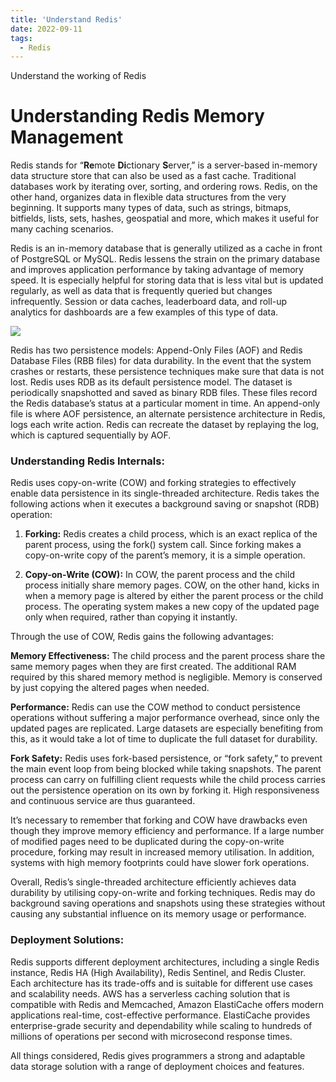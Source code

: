 ```yaml
---
title: 'Understand Redis'
date: 2022-09-11
tags:
  - Redis
---
```


Understand the working of Redis


# Understanding Redis Memory Management



Redis stands for “**Re**mote **Di**ctionary **S**erver,” is a server-based in-memory data structure store that can also be used as a fast cache. Traditional databases work by iterating over, sorting, and ordering rows. Redis, on the other hand, organizes data in flexible data structures from the very beginning. It supports many types of data, such as strings, bitmaps, bitfields, lists, sets, hashes, geospatial and more, which makes it useful for many caching scenarios.

Redis is an in-memory database that is generally utilized as a cache in front of PostgreSQL or MySQL. Redis lessens the strain on the primary database and improves application performance by taking advantage of memory speed. It is especially helpful for storing data that is less vital but is updated regularly, as well as data that is frequently queried but changes infrequently. Session or data caches, leaderboard data, and roll-up analytics for dashboards are a few examples of this type of data.

![](https://cdn-images-1.medium.com/max/2000/1*smVV-V4GbsHT0-z2l1Ffsw.png)

Redis has two persistence models: Append-Only Files (AOF) and Redis Database Files (RBB files) for data durability. In the event that the system crashes or restarts, these persistence techniques make sure that data is not lost. Redis uses RDB as its default persistence model. The dataset is periodically snapshotted and saved as binary RDB files. These files record the Redis database’s status at a particular moment in time. An append-only file is where AOF persistence, an alternate persistence architecture in Redis, logs each write action. Redis can recreate the dataset by replaying the log, which is captured sequentially by AOF.

### **Understanding Redis Internals:**

Redis uses copy-on-write (COW) and forking strategies to effectively enable data persistence in its single-threaded architecture. Redis takes the following actions when it executes a background saving or snapshot (RDB) operation:

1. **Forking:** Redis creates a child process, which is an exact replica of the parent process, using the fork() system call. Since forking makes a copy-on-write copy of the parent’s memory, it is a simple operation.

2. **Copy-on-Write (COW):** In COW, the parent process and the child process initially share memory pages. COW, on the other hand, kicks in when a memory page is altered by either the parent process or the child process. The operating system makes a new copy of the updated page only when required, rather than copying it instantly.

Through the use of COW, Redis gains the following advantages:

**Memory Effectiveness:**
The child process and the parent process share the same memory pages when they are first created. The additional RAM required by this shared memory method is negligible. Memory is conserved by just copying the altered pages when needed.

**Performance:**
Redis can use the COW method to conduct persistence operations without suffering a major performance overhead, since only the updated pages are replicated. Large datasets are especially benefiting from this, as it would take a lot of time to duplicate the full dataset for durability.

**Fork Safety:**
Redis uses fork-based persistence, or “fork safety,” to prevent the main event loop from being blocked while taking snapshots. The parent process can carry on fulfilling client requests while the child process carries out the persistence operation on its own by forking it. High responsiveness and continuous service are thus guaranteed.

It’s necessary to remember that forking and COW have drawbacks even though they improve memory efficiency and performance. If a large number of modified pages need to be duplicated during the copy-on-write procedure, forking may result in increased memory utilisation. In addition, systems with high memory footprints could have slower fork operations.

Overall, Redis’s single-threaded architecture efficiently achieves data durability by utilising copy-on-write and forking techniques. Redis may do background saving operations and snapshots using these strategies without causing any substantial influence on its memory usage or performance.

### **Deployment Solutions:**

Redis supports different deployment architectures, including a single Redis instance, Redis HA (High Availability), Redis Sentinel, and Redis Cluster. Each architecture has its trade-offs and is suitable for different use cases and scalability needs. AWS has a serverless caching solution that is compatible with Redis and Memcached, Amazon ElastiCache offers modern applications real-time, cost-effective performance. ElastiCache provides enterprise-grade security and dependability while scaling to hundreds of millions of operations per second with microsecond response times.

All things considered, Redis gives programmers a strong and adaptable data storage solution with a range of deployment choices and features.
